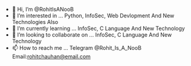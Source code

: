 - 👋 Hi, I’m @RohitIsANooB
- 👀 I’m interested in ... Python, InfoSec, Web Devlopment And New Technologies Also
- 🌱 I’m currently learning ... InfoSec, C Language And New Technology
- 💞️ I’m looking to collaborate on ... InfoSec, C Language And New Technology
- 📫 How to reach me ... Telegram @Rohit_Is_A_NooB Email:rohitchauhan@email.com

<!---
RohitIsANooB/RohitIsANooB is a ✨ special ✨ repository because its `README.md` (this file) appears on your GitHub profile.
You can click the Preview link to take a look at your changes.
--->
